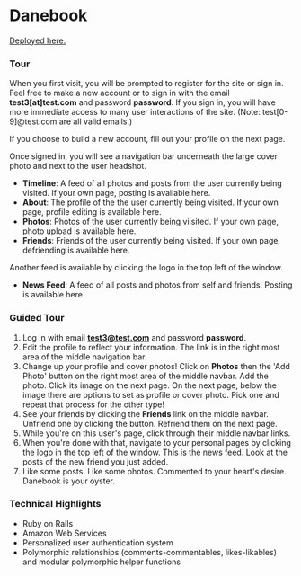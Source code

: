 Danebook
========
[Deployed here.](the-danebook.herokuapp.com)

### Tour
When you first visit, you will be prompted to register for the site or sign in. Feel free to make a new account or to sign in with the email **test3[at]test.com** and password **password**. If you sign in, you will have more immediate access to many user interactions of the site. (Note: test[0-9]@test.com are all valid emails.)

If you choose to build a new account, fill out your profile on the next page.

Once signed in, you will see a navigation bar underneath the large cover photo and next to the user headshot.
- **Timeline**: A feed of all photos and posts from the user currently being visited. If your own page, posting is available here.
- **About**: The profile of the the user currently being visited. If your own page, profile editing is available here.
- **Photos**: Photos of the user currently being viisited. If your own page, photo upload is available here.
- **Friends**: Friends of the user currently being visited. If your own page, defriending is available here.

Another feed is available by clicking the logo in the top left of the window.
- **News Feed**: A feed of all posts and photos from self and friends. Posting is available here.

### Guided Tour
1. Log in with email **test3@test.com** and password **password**.
1. Edit the profile to reflect your information. The link is in the right most area of the middle navigation bar.
1. Change up your profile and cover photos! Click on **Photos** then the 'Add Photo' button on the right most area of the middle navbar. Add the photo. Click its image on the next page. On the next page, below the image there are options to set as profile or cover photo. Pick one and repeat that process for the other type!
1. See your friends by clicking the **Friends** link on the middle navbar. Unfriend one by clicking the button. Refriend them on the next page.
1. While you're on this user's page, click through their middle navbar links.
1. When you're done with that, navigate to your personal pages by clicking the logo in the top left of the window. This is the news feed. Look at the posts of the new friend you just added.
1. Like some posts. Like some photos. Commented to your heart's desire. Danebook is your oyster.

### Technical Highlights
- Ruby on Rails
- Amazon Web Services
- Personalized user authentication system
- Polymorphic relationships (comments-commentables, likes-likables) and modular polymorphic helper functions
